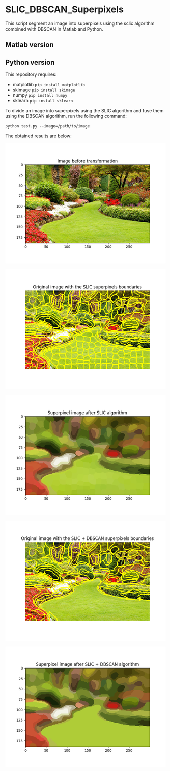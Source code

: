 # SLIC_DBSCAN_Superpixels
This script segment an image into superpixels using the sclic algorithm combined with DBSCAN in Matlab and Python.

## Matlab version

## Python version

This repository requires:
* matplotlib `pip install matplotlib`
* skimage `pip install skimage`
* numpy `pip install numpy`
* sklearn `pip install sklearn`

To divide an image into superpixels using the SLIC algorithm and fuse them using the DBSCAN algorithm, run the following command:

`python test.py --image=/path/to/image`

The obtained results are below:

![Original image](Original_image.png)

![Plotting the superpixels boundaries using the SLIC algorithm](SLIC_boundaries.png)

![Displaying the SLIC labels (mean of the values of the pixel composing the superpixel)](SLIC_labels.png)

![Plotting the superpixels boundaries using the SLIC and DBSCAN algorithms](SLIC_DBSCAN_boundaries.png)

![Displaying the SLIC and DBSCAN labels (mean of the values of the pixel composing the superpixel)](SLIC_DBSCAN_labels.png)
